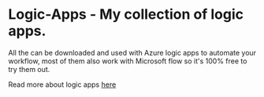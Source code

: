 # Logic-Apps - My collection of logic apps.

All the can be downloaded and used with Azure logic apps to automate your workflow, most of them also work with Microsoft flow so it's 100% free to try them out. 

Read more about logic apps [here](https://docs.microsoft.com/en-us/azure/logic-apps/)
